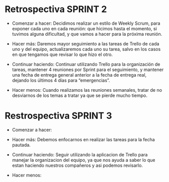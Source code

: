 # Retrospectiva SPRINT 2

* Comenzar a hacer: Decidimos realizar un estilo de Weekly Scrum, para exponer cada uno en cada reunión: que hicimos hasta el momento, si tuvimos alguna dificultad, y que vamos a hacer para la próxima reunión.

* Hacer más: Daremos mayor seguimiento a las tareas de Trello de cada uno y del equipo, actualizaremos cada uno su tarea, salvo en los casos en que tengamos que revisar lo que hizo el otro.

* Continuar haciendo: Continuar utilizando Trello para la organización de tareas, mantener 4 reuniones por Sprint para el seguimiento, y mantener una fecha de entrega general anterior a la fecha de entrega real, dejando los últimos 4 días para “emergencias”. 

* Hacer menos: Cuando realizamos las reuniones semanales, tratar de no desviarnos de los temas a tratar ya que se pierde mucho tiempo.


# Restrospectiva SPRINT 3

* Comenzar a hacer: 

* Hacer más: Debemos enfocarnos en realizar las tareas para la fecha pautada.

* Continuar haciendo: Seguir utilizando la aplicacion de Trello para manejar la organizacion del equipo, ya que nos ayuda a saber lo que estan haciendo nuestros compañeros y asi podemos revisarlo.

* Hacer menos:
